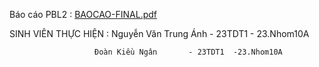 Báo cáo PBL2 : [BAOCAO-FINAL.pdf](https://github.com/user-attachments/files/18299404/BAOCAO-FINAL.pdf)

SINH VIÊN THỰC HIỆN :  Nguyễn Văn Trung Ánh - 23TDT1 - 23.Nhom10A

                       Đoàn Kiều Ngân       - 23TDT1  -23.Nhom10A 
                      
